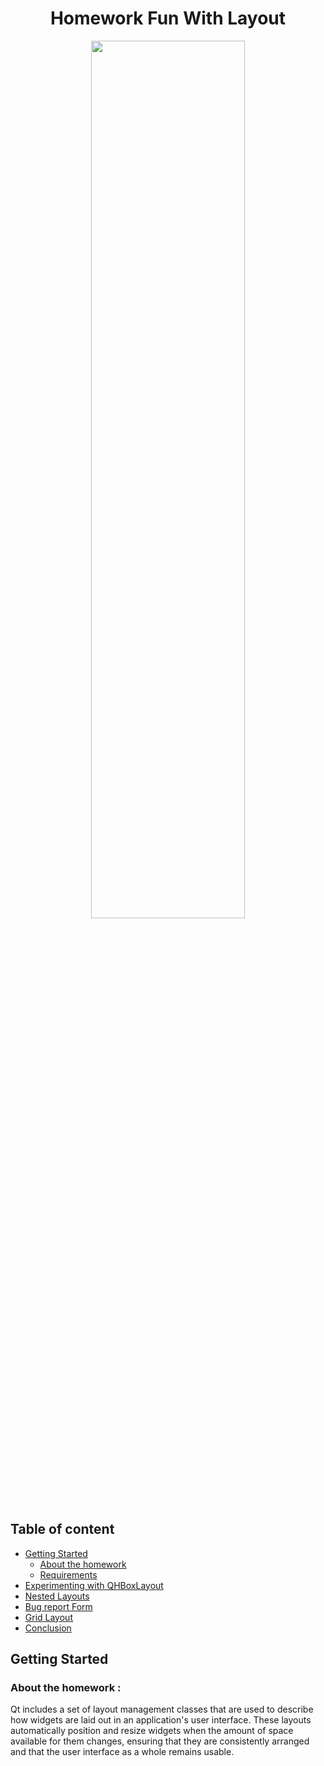 <h1 align="center">Homework Fun With Layout</h1>

<p align="center">
  <img align="center" width="70%" height="60%" src="https://user-images.githubusercontent.com/72691265/140589171-2bfe87fc-c738-442e-b0d5-9f2cfecd1139.png"/>
</p>

## Table of content 
  * [Getting Started](#general-info)
     * [About the homework](#intro)
     * [Requirements](#setup)
  * [Experimenting with QHBoxLayout](#HL)
  * [Nested Layouts](#nestedL)
  * [Bug report Form](#report)
  * [Grid Layout](#grid)
  * [Conclusion](#sum)   
  
  ## Getting Started
  ### About the homework :
  <p>
    Qt includes a set of layout management classes that are used to describe how widgets are laid out in an application's user interface. These layouts automatically position and     resize widgets when the amount of space available for them changes, ensuring that they are consistently arranged and that the user interface as a whole remains usable.
  </p>
